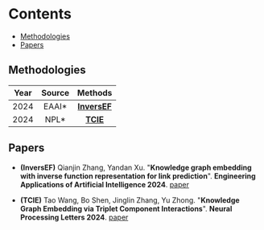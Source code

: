 # Contents

* [Methodologies](#methodologies)
* [Papers](#papers)

## Methodologies

| Year | Source | Methods |
|:----:|:------:|:-------:|
| 2024 | EAAI* | **[InversEF](#InversEF)** |
| 2024 | NPL* | **[TCIE](#TCIE)** |

## Papers

- <a name="InversEF"></a> **(InversEF)** Qianjin Zhang, Yandan Xu. "**Knowledge graph embedding with inverse function representation for link prediction**". **Engineering Applications of Artificial Intelligence 2024**. [paper](https://www.sciencedirect.com/science/article/abs/pii/S0952197623014094?via%3Dihub)

- <a name="TCIE"></a> **(TCIE)** Tao Wang, Bo Shen, Jinglin Zhang, Yu Zhong. "**Knowledge Graph Embedding via Triplet Component Interactions**". **Neural Processing Letters 2024**. [paper](https://link.springer.com/article/10.1007/s11063-024-11481-8)
